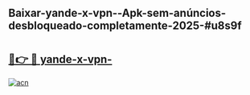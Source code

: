 ## Baixar-yande-x-vpn--Apk-sem-anúncios-desbloqueado-completamente-2025-#u8s9f

# <h2><a href="https://ainizakaria.my?title=yande-x-vpn-&ref=20M">🔗👉 🔴 yande-x-vpn-</a></h2>

[![acn](https://github.com/user-attachments/assets/0f9c940e-d8b0-45ae-aac7-cd30a18b3e1c)](https://ainizakaria.my?title=yande-x-vpn-&ref=20M)

